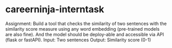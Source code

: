 # careerninja-interntask

Assignment:
Build a tool that checks the similarity of two sentences with the similarity score measure using any word embedding (pre-trained models are also fine). And the model should be deploy-able and accessible via API (flask or fastAPI).
Input: Two sentences
Output: Similarity score (0-1)
